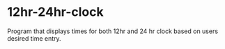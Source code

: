 # 12hr-24hr-clock
Program that displays times for both 12hr and 24 hr clock based on users desired time entry.
